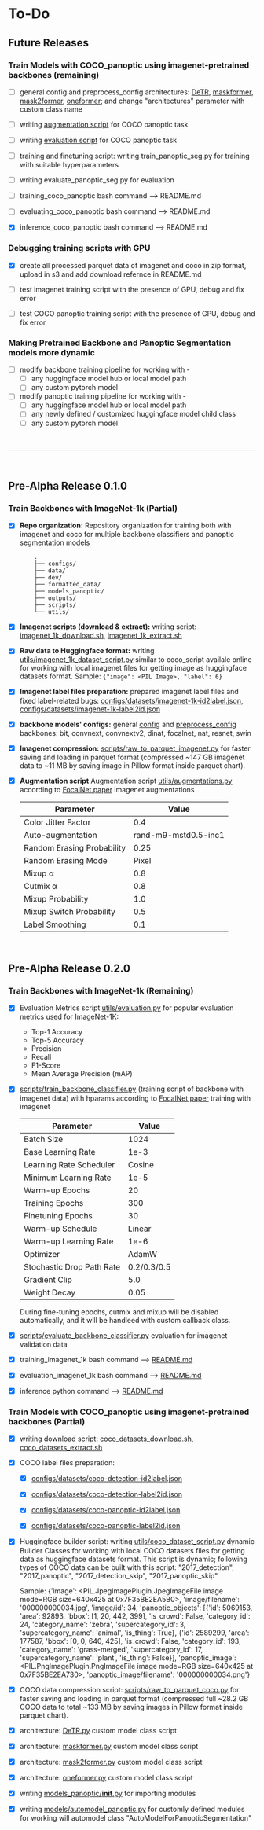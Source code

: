 # To-Do

## Future Releases

### Train Models with COCO_panoptic using imagenet-pretrained backbones (remaining)


- [ ] general config and preprocess_config architectures: [DeTR](./configs/architectures/DeTR), [maskformer](./configs/architectures/maskformer), [mask2former](./configs/architectures/mask2former), [oneformer](./configs/architectures/oneformer); and change "architectures" parameter with custom class name

- [ ] writing [augmentation script](./utils/augmentations.py) for COCO panoptic task
- [ ] writing [evaluation script](./utils/evaluation.py) for COCO panoptic task

- [ ] training and finetuning script: writing train_panoptic_seg.py for training with suitable hyperparameters
- [ ] writing evaluate_panoptic_seg.py for evaluation

- [ ] training_coco_panoptic bash command --> README.md
- [ ] evaluating_coco_panoptic bash command --> README.md
- [x] inference_coco_panoptic bash command --> README.md



### Debugging training scripts with GPU

- [x] create all processed parquet data of imagenet and coco in zip format, upload in s3 and add download refernce in README.md
- [ ] test imagenet training script with the presence of GPU, debug and fix error
- [ ] test COCO panoptic training script with the presence of GPU, debug and fix error



### Making Pretrained Backbone and Panoptic Segmentation models more dynamic

- [ ] modify backbone training pipeline for working with -
    - [ ] any huggingface model hub or local model path
    - [ ] any custom pytorch model
- [ ] modify panoptic training pipeline for working with -
    - [ ] any huggingface model hub or local model path
    - [ ] any newly defined / customized huggingface model child class
    - [ ] any custom pytorch model

<br>


 ----------------------------




<br>










## Pre-Alpha Release 0.1.0

### Train Backbones with ImageNet-1k (Partial)

- [x] **Repo organization:** Repository organization for training both with imagenet and coco for multiple backbone classifiers and panoptic segmentation models

    ```
        .
        ├── configs/
        ├── data/
        ├── dev/
        ├── formatted_data/
        ├── models_panoptic/
        ├── outputs/
        ├── scripts/
        └── utils/
    ```
- [x] **Imagenet scripts (download & extract):** writing script: [imagenet_1k_download.sh](./data/imagenet_1k_download.sh), [imagenet_1k_extract.sh](./data/imagenet_1k_extract.sh)
- [x] **Raw data to Huggingface format:** writing [utils/imagenet_1k_dataset_script.py](./utils/imagenet_1k_dataset_script.py) similar to coco_script availale online for working with local imagenet files for getting image as huggingface datasets format. Sample:  ```{"image": <PIL Image>, "label": 6}```
- [x] **Imagenet label files preparation:** prepared imagenet label files and fixed label-related bugs: [configs/datasets/imagenet-1k-id2label.json](./configs/datasets/imagenet-1k-id2label.json), [configs/datasets/imagenet-1k-label2id.json](./configs/datasets/imagenet-1k-label2id.json)
- [x] **backbone models' configs:** general [config](./configs/backbones) and [preprocess_config](./configs/backbones) backbones: bit, convnext, convnextv2, dinat, focalnet, nat, resnet, swin
- [x] **Imagenet compression:** [scripts/raw_to_parquet_imagenet.py](./scripts/raw_to_parquet_imagenet.py) for faster saving and loading in parquet format (compressed ~147 GB imagenet data to ~11 MB by saving image in Pillow format inside parquet chart).
- [x] **Augmentation script** Augmentation script [utils/augmentations.py](./utils/augmentations.py) according to [FocalNet paper](https://arxiv.org/abs/2203.11926) imagenet augmentations

    | Parameter                      | Value     |
    |-------------------------------|----------|
    | Color Jitter Factor           | 0.4      |
    | Auto-augmentation             | rand-m9-mstd0.5-inc1 |
    | Random Erasing Probability    | 0.25     |
    | Random Erasing Mode           | Pixel    |
    | Mixup α                       | 0.8      |
    | Cutmix α                      | 0.8      |
    | Mixup Probability             | 1.0      |
    | Mixup Switch Probability      | 0.5      |
    | Label Smoothing               | 0.1      |


<br>


## Pre-Alpha Release 0.2.0

### Train Backbones with ImageNet-1k (Remaining)


- [x] Evaluation Metrics script [utils/evaluation.py](./utils/evaluation.py) for popular evaluation metrics used for ImageNet-1K:

    - Top-1 Accuracy
    - Top-5 Accuracy
    - Precision
    - Recall
    - F1-Score
    - Mean Average Precision (mAP)

- [x] [scripts/train_backbone_classifier.py](./scripts/train_backbone_classifier.py) (training script of backbone with imagenet data) with hparams according to [FocalNet paper](https://arxiv.org/abs/2203.11926) training with imagenet

    | Parameter                      | Value     |
    |-------------------------------|----------|
    | Batch Size                    | 1024     |
    | Base Learning Rate            | 1e-3     |
    | Learning Rate Scheduler       | Cosine   |
    | Minimum Learning Rate         | 1e-5     |
    | Warm-up Epochs                | 20       |
    | Training Epochs               | 300      |
    | Finetuning Epochs             | 30       |
    | Warm-up Schedule              | Linear   |
    | Warm-up Learning Rate         | 1e-6     |
    | Optimizer                     | AdamW    |
    | Stochastic Drop Path Rate     | 0.2/0.3/0.5 |
    | Gradient Clip                 | 5.0      |
    | Weight Decay                  | 0.05     |

    During fine-tuning epochs, cutmix and mixup will be disabled automatically, and it will be handleed with custom callback class.


- [x] [scripts/evaluate_backbone_classifier.py](./scripts/evaluate_backbone_classifier.py) evaluation for imagenet validation data

- [x] training_imagenet_1k bash command --> [README.md](./README.md#🚀-training-backbones-with-imagenet-1k-and-config-files)
- [x] evaluation_imagenet_1k bash command --> [README.md](./README.md#📊-evaluate-backbones-with-imagenet-1k-validation-data)
- [x] inference python command --> [README.md](./README.md#💡-inference-with-backbones)


### Train Models with COCO_panoptic using imagenet-pretrained backbones (Partial)

- [x] writing download script:  [coco_datasets_download.sh](./data/coco_datasets_download.sh), [coco_datasets_extract.sh](./data/coco_datasets_extract.sh)

- [x] COCO label files preparation: 
    - [x] [configs/datasets/coco-detection-id2label.json](./configs/datasets/coco-detection-id2label.json)
    - [x] [configs/datasets/coco-detection-label2id.json](./configs/datasets/coco-detection-label2id.json)
    - [x] [configs/datasets/coco-panoptic-id2label.json](./configs/datasets/coco-panoptic-id2label.json)
    - [x] [configs/datasets/coco-panoptic-label2id.json](./configs/datasets/coco-panoptic-label2id.json)


- [x] Huggingface builder script: writing [utils/coco_dataset_script.py](./utils/coco_dataset_script.py) dynamic Builder Classes for working with local COCO datasets files for getting data as huggingface datasets format. This script is dynamic; following types of COCO data can be built with this script: "2017_detection", "2017_panoptic", "2017_detection_skip", "2017_panoptic_skip". 

    Sample:  {'image': <PIL.JpegImagePlugin.JpegImageFile image mode=RGB size=640x425 at 0x7F35BE2EA5B0>, 'image/filename': '000000000034.jpg', 'image/id': 34, 'panoptic_objects': [{'id': 5069153, 'area': 92893, 'bbox': [1, 20, 442, 399], 'is_crowd': False, 'category_id': 24, 'category_name': 'zebra', 'supercategory_id': 3, 'supercategory_name': 'animal', 'is_thing': True}, {'id': 2589299, 'area': 177587, 'bbox': [0, 0, 640, 425], 'is_crowd': False, 'category_id': 193, 'category_name': 'grass-merged', 'supercategory_id': 17, 'supercategory_name': 'plant', 'is_thing': False}], 'panoptic_image': <PIL.PngImagePlugin.PngImageFile image mode=RGB size=640x425 at 0x7F35BE2EA730>, 'panoptic_image/filename': '000000000034.png'}


- [x] COCO data compression script: [scripts/raw_to_parquet_coco.py](./scripts/raw_to_parquet_coco.py) for faster saving and loading in parquet format (compressed full ~28.2 GB COCO data to total ~133 MB by saving images in Pillow format inside parquet chart).


- [x] architecture: [DeTR.py](./models_panoptic/DeTR.py) custom model class script
- [x] architecture: [maskformer.py](./models_panoptic/maskformer.py) custom model class script
- [x] architecture: [mask2former.py](./models_panoptic/mask2former.py) custom model class script
- [x] architecture: [oneformer.py](./models_panoptic/oneformer.py) custom model class script

- [x] writing [models_panoptic/__init__.py](./models_panoptic/__init__.py) for importing modules

- [x] writing [models/automodel_panoptic.py](./models/automodel_panoptic.py) for customly defined modules for working will automodel class "AutoModelForPanopticSegmentation"
